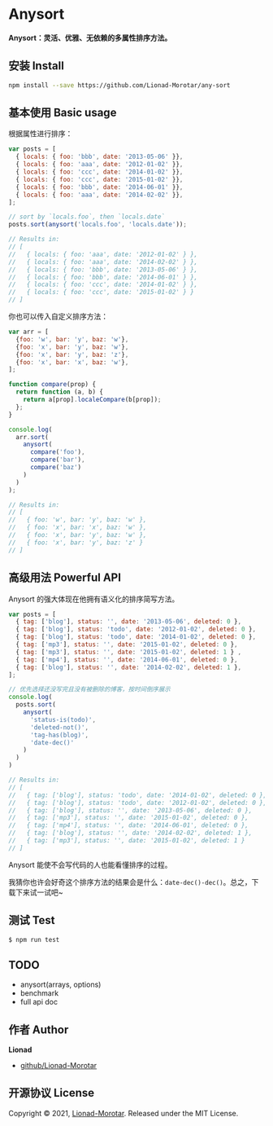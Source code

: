 # Anysort

**Anysort：灵活、优雅、无依赖的多属性排序方法。**

## 安装 Install

```sh
npm install --save https://github.com/Lionad-Morotar/any-sort
```

## 基本使用 Basic usage

根据属性进行排序：

```js
var posts = [
  { locals: { foo: 'bbb', date: '2013-05-06' }},
  { locals: { foo: 'aaa', date: '2012-01-02' }},
  { locals: { foo: 'ccc', date: '2014-01-02' }},
  { locals: { foo: 'ccc', date: '2015-01-02' }},
  { locals: { foo: 'bbb', date: '2014-06-01' }},
  { locals: { foo: 'aaa', date: '2014-02-02' }},
];

// sort by `locals.foo`, then `locals.date`
posts.sort(anysort('locals.foo', 'locals.date'));

// Results in:
// [
//   { locals: { foo: 'aaa', date: '2012-01-02' } },
//   { locals: { foo: 'aaa', date: '2014-02-02' } },
//   { locals: { foo: 'bbb', date: '2013-05-06' } },
//   { locals: { foo: 'bbb', date: '2014-06-01' } },
//   { locals: { foo: 'ccc', date: '2014-01-02' } },
//   { locals: { foo: 'ccc', date: '2015-01-02' } }
// ]
```

你也可以传入自定义排序方法：

```js
var arr = [
  {foo: 'w', bar: 'y', baz: 'w'},
  {foo: 'x', bar: 'y', baz: 'w'},
  {foo: 'x', bar: 'y', baz: 'z'},
  {foo: 'x', bar: 'x', baz: 'w'},
];

function compare(prop) {
  return function (a, b) {
    return a[prop].localeCompare(b[prop]);
  };
}

console.log(
  arr.sort(
    anysort(
      compare('foo'), 
      compare('bar'), 
      compare('baz')
    )
  )
);

// Results in:
// [
//   { foo: 'w', bar: 'y', baz: 'w' },
//   { foo: 'x', bar: 'x', baz: 'w' },
//   { foo: 'x', bar: 'y', baz: 'w' },
//   { foo: 'x', bar: 'y', baz: 'z' }
// ]
```

## 高级用法 Powerful API

Anysort 的强大体现在他拥有语义化的排序简写方法。

```js
var posts = [
  { tag: ['blog'], status: '', date: '2013-05-06', deleted: 0 },
  { tag: ['blog'], status: 'todo', date: '2012-01-02', deleted: 0 },
  { tag: ['blog'], status: 'todo', date: '2014-01-02', deleted: 0 },
  { tag: ['mp3'], status: '', date: '2015-01-02', deleted: 0 },
  { tag: ['mp3'], status: '', date: '2015-01-02', deleted: 1 } ,
  { tag: ['mp4'], status: '', date: '2014-06-01', deleted: 0 },
  { tag: ['blog'], status: '', date: '2014-02-02', deleted: 1 },
];

// 优先选择还没写完且没有被删除的博客，按时间倒序展示
console.log(
  posts.sort(
    anysort(
      'status-is(todo)',
      'deleted-not()',
      'tag-has(blog)',
      'date-dec()'
    )
  )
)

// Results in:
// [
//   { tag: ['blog'], status: 'todo', date: '2014-01-02', deleted: 0 },
//   { tag: ['blog'], status: 'todo', date: '2012-01-02', deleted: 0 },
//   { tag: ['blog'], status: '', date: '2013-05-06', deleted: 0 },
//   { tag: ['mp3'], status: '', date: '2015-01-02', deleted: 0 },
//   { tag: ['mp4'], status: '', date: '2014-06-01', deleted: 0 },
//   { tag: ['blog'], status: '', date: '2014-02-02', deleted: 1 },
//   { tag: ['mp3'], status: '', date: '2015-01-02', deleted: 1 }
// ]
```

Anysort 能使不会写代码的人也能看懂排序的过程。

我猜你也许会好奇这个排序方法的结果会是什么：`date-dec()-dec()`。总之，下载下来试一试吧~

## 测试 Test

```sh
$ npm run test
```

 ## TODO

 * anysort(arrays, options)
 * benchmark
 * full api doc

## 作者 Author

**Lionad**

* [github/Lionad-Morotar](https://github.com/Lionad-Morotar)

## 开源协议 License

Copyright © 2021, [Lionad-Morotar](https://github.com/Lionad-Morotar).
Released under the MIT License.
